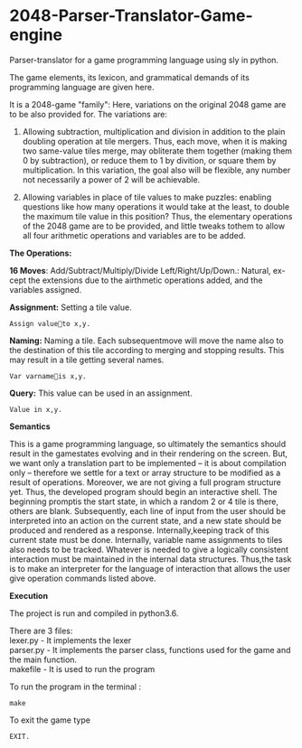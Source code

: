 # 2048-Parser-Translator-Game-engine

Parser-translator for a game programming language using sly in python.

The game elements, its lexicon, and grammatical demands of its programming language are given here.  

It is a 2048-game "family": Here, variations on the original 2048 game are to be also provided for.  The variations are:  

1.  Allowing  subtraction,  multiplication  and  division  in  addition  to  the  plain  doubling operation at tile mergers.  Thus,  each move,  when it is making two same-value tiles merge, may obliterate them together (making them 0 by subtraction), or reduce them to 1 by divition, or square them by multiplication.  In this variation, the goal also will be flexible, any number not necessarily a power of 2 will be achievable.   

2.  Allowing variables in place of tile values to make puzzles:  enabling questions like how many operations it would take at the least, to double the maximum tile value in this position? Thus, the elementary operations of the 2048 game are to be provided, and little tweaks tothem to allow all four arithmetic operations and variables are to be added.   

**The Operations:**
   
**16 Moves**: Add/Subtract/Multiply/Divide Left/Right/Up/Down.: Natural, ex-cept the extensions due to the airthmetic operations added, and the variables assigned.   

**Assignment:** Setting a tile value.

```
Assign valueto x,y.
```

**Naming:** Naming  a  tile.   Each  subsequentmove will move the name also to the destination of this tile according to merging and stopping results.  This may result in a tile getting several names.

```
Var varnameis x,y.
```

**Query:** This value can be used in an assignment.

```
Value in x,y.
```

**Semantics**  

This is a game programming language, so ultimately the semantics should result in the gamestates evolving and in their rendering on the screen.  But, we want only a translation part to be implemented – it is about compilation only – therefore we settle for a text or array structure to be modified as a result of operations. Moreover, we are not giving a full program structure yet. Thus, the developed program should begin an interactive shell. The beginning promptis the start state, in which a random 2 or 4 tile is there, others are blank. Subsequently, each line of input from the user should be interpreted into an action on the current state, and a new state should be produced and rendered as a response.  Internally,keeping track of this current state must be done.  Internally, variable name assignments to tiles also needs to be tracked.  Whatever is needed to give a logically consistent interaction must be maintained in the internal data structures. Thus,the task is to make an interpreter for the language of interaction that allows the user give operation commands listed above.

**Execution**

The project is run and compiled in python3.6.  

There are 3 files:   
lexer.py  - It implements the lexer   
parser.py - It implements the parser class, functions used for the game and the main function.   
makefile - It is used to run the program    

To run the program in the terminal :    

```
make
```

To exit the game type    

```
EXIT.
```

